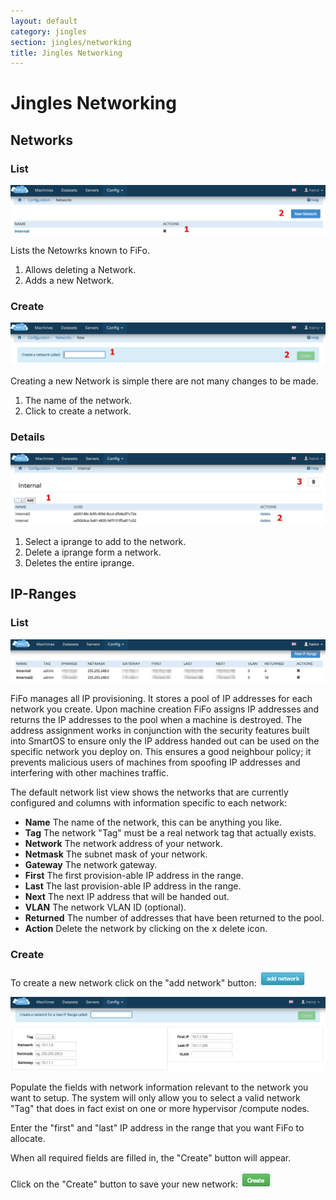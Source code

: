 ```yaml
---
layout: default
category: jingles
section: jingles/networking
title: Jingles Networking
---
```

# Jingles Networking


## Networks<a id="networks"></a>

### List<a id="networks-list"></a>
![](/assets/img/jingles/networks01.png)

Lists the Netowrks known to FiFo.

1. Allows deleting a Network.
2. Adds a new Network.

### Create<a id="networks-new"></a>
![](/assets/img/jingles/networks02.png)

Creating a new Network is simple there are not many changes to be made.

1. The name of the network.
2. Click to create a network.

### Details<a id="networks-details"></a>
![](/assets/img/jingles/networks03.png)

1. Select a iprange to add to the network.
2. Delete a iprange form a network.
3. Deletes the entire iprange.

## IP-Ranges<a id="ipranges"></a>

### List<a id="ipranges-list"></a>

![](/assets/img/jingles/ipranges01.png)

FiFo manages all IP provisioning. It stores a pool of IP addresses for each network you create. Upon machine creation FiFo assigns IP addresses and returns the IP addresses to the pool when a machine is destroyed. The address assignment works in conjunction with the security features built into SmartOS to ensure only the IP address handed out can be used on the specific network you deploy on. This ensures a good neighbour policy; it prevents malicious users of machines from spoofing IP addresses and interfering with other machines traffic.

The default network list view shows the networks that are currently configured and columns with information specific to each network:

- **Name** The name of the network, this can be anything you like.
- **Tag** The network "Tag" must be a real network tag that actually exists.
- **Network** The network address of your network.
- **Netmask** The subnet mask of your network.
- **Gateway** The network gateway.
- **First** The first provision-able IP address in the range.
- **Last** The last provision-able IP address in the range.
- **Next** The next IP address that will be handed out.
- **VLAN** The network VLAN ID (optional).
- **Returned** The number of addresses that have been returned to the pool.
- **Action** Delete the network by clicking on the <kbd>x</kbd> delete icon.

### Create<a id="ipranges-new"></a>

To create a new network click on the "add network" button: ![](/assets/img/jingles/ipranges-add.png)

![](/assets/img/jingles/ipranges02.png)

Populate the fields with network information relevant to the network you want to setup. The system will only allow you to select a valid network "Tag" that does in fact exist on one or more hypervisor /compute nodes.

Enter the "first" and "last" IP address in the range that you want FiFo to allocate.

When all required fields are filled in, the "Create" button will appear.

Click on the "Create" button to save your new network: ![](/assets/img/jingles/ipranges-create.png)
